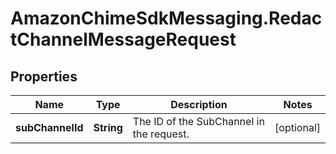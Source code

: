 # AmazonChimeSdkMessaging.RedactChannelMessageRequest

## Properties

Name | Type | Description | Notes
------------ | ------------- | ------------- | -------------
**subChannelId** | **String** | The ID of the SubChannel in the request. | [optional] 



